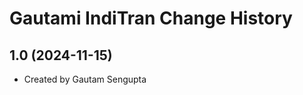 Gautami IndiTran Change History
====================

1.0 (2024-11-15)
----------------
* Created by Gautam Sengupta
